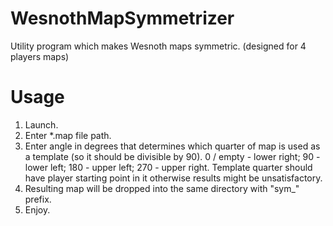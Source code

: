 # WesnothMapSymmetrizer
Utility program which makes Wesnoth maps symmetric.
(designed for 4 players maps)

# Usage
1. Launch.
2. Enter *.map file path.
3. Enter angle in degrees that determines which quarter of map is used as a template (so it should be divisible by 90).
   0 / empty - lower right;
   90 - lower left;
   180 - upper left;
   270 - upper right.
   Template quarter should have player starting point in it otherwise results might be unsatisfactory.
4. Resulting map will be dropped into the same directory with "sym_" prefix.
5. Enjoy.
